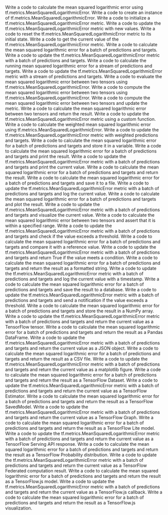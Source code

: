 Write a code to calculate the mean squared logarithmic error using tf.metrics.MeanSquaredLogarithmicError.
Write a code to create an instance of tf.metrics.MeanSquaredLogarithmicError.
Write a code to initialize a tf.metrics.MeanSquaredLogarithmicError metric.
Write a code to update the tf.metrics.MeanSquaredLogarithmicError metric with new values.
Write a code to reset the tf.metrics.MeanSquaredLogarithmicError metric to its initial state.
Write a code to get the current value of the tf.metrics.MeanSquaredLogarithmicError metric.
Write a code to calculate the mean squared logarithmic error for a batch of predictions and targets.
Write a code to update the tf.metrics.MeanSquaredLogarithmicError metric with a batch of predictions and targets.
Write a code to calculate the running mean squared logarithmic error for a stream of predictions and targets.
Write a code to update the tf.metrics.MeanSquaredLogarithmicError metric with a stream of predictions and targets.
Write a code to evaluate the mean squared logarithmic error between two tensors using tf.metrics.MeanSquaredLogarithmicError.
Write a code to compute the mean squared logarithmic error between two tensors using tf.metrics.MeanSquaredLogarithmicError.
Write a code to compute the mean squared logarithmic error between two tensors and update the metric.
Write a code to calculate the mean squared logarithmic error between two tensors and return the result.
Write a code to update the tf.metrics.MeanSquaredLogarithmicError metric using a custom function.
Write a code to calculate the weighted mean squared logarithmic error using tf.metrics.MeanSquaredLogarithmicError.
Write a code to update the tf.metrics.MeanSquaredLogarithmicError metric with weighted predictions and targets.
Write a code to calculate the mean squared logarithmic error for a batch of predictions and targets and store it in a variable.
Write a code to calculate the mean squared logarithmic error for a batch of predictions and targets and print the result.
Write a code to update the tf.metrics.MeanSquaredLogarithmicError metric with a batch of predictions and targets and print the current value.
Write a code to calculate the mean squared logarithmic error for a batch of predictions and targets and return the result.
Write a code to calculate the mean squared logarithmic error for a batch of predictions and targets and save it to a file.
Write a code to update the tf.metrics.MeanSquaredLogarithmicError metric with a batch of predictions and targets and log the current value.
Write a code to calculate the mean squared logarithmic error for a batch of predictions and targets and plot the result.
Write a code to update the tf.metrics.MeanSquaredLogarithmicError metric with a batch of predictions and targets and visualize the current value.
Write a code to calculate the mean squared logarithmic error between two tensors and assert that it is within a specified range.
Write a code to update the tf.metrics.MeanSquaredLogarithmicError metric with a batch of predictions and targets and check if the value exceeds a threshold.
Write a code to calculate the mean squared logarithmic error for a batch of predictions and targets and compare it with a reference value.
Write a code to update the tf.metrics.MeanSquaredLogarithmicError metric with a batch of predictions and targets and return True if the value meets a condition.
Write a code to calculate the mean squared logarithmic error for a batch of predictions and targets and return the result as a formatted string.
Write a code to update the tf.metrics.MeanSquaredLogarithmicError metric with a batch of predictions and targets and log the current value with a timestamp.
Write a code to calculate the mean squared logarithmic error for a batch of predictions and targets and save the result to a database.
Write a code to update the tf.metrics.MeanSquaredLogarithmicError metric with a batch of predictions and targets and send a notification if the value exceeds a threshold.
Write a code to calculate the mean squared logarithmic error for a batch of predictions and targets and store the result in a NumPy array.
Write a code to update the tf.metrics.MeanSquaredLogarithmicError metric with a batch of predictions and targets and return the current value as a TensorFlow tensor.
Write a code to calculate the mean squared logarithmic error for a batch of predictions and targets and return the result as a Pandas DataFrame.
Write a code to update the tf.metrics.MeanSquaredLogarithmicError metric with a batch of predictions and targets and return the current value as a JSON object.
Write a code to calculate the mean squared logarithmic error for a batch of predictions and targets and return the result as a CSV file.
Write a code to update the tf.metrics.MeanSquaredLogarithmicError metric with a batch of predictions and targets and return the current value as a matplotlib figure.
Write a code to calculate the mean squared logarithmic error for a batch of predictions and targets and return the result as a TensorFlow Dataset.
Write a code to update the tf.metrics.MeanSquaredLogarithmicError metric with a batch of predictions and targets and return the current value as a TensorFlow Estimator.
Write a code to calculate the mean squared logarithmic error for a batch of predictions and targets and return the result as a TensorFlow SavedModel.
Write a code to update the tf.metrics.MeanSquaredLogarithmicError metric with a batch of predictions and targets and return the current value as a TensorFlow Graph.
Write a code to calculate the mean squared logarithmic error for a batch of predictions and targets and return the result as a TensorFlow Lite model.
Write a code to update the tf.metrics.MeanSquaredLogarithmicError metric with a batch of predictions and targets and return the current value as a TensorFlow Serving API response.
Write a code to calculate the mean squared logarithmic error for a batch of predictions and targets and return the result as a TensorFlow Probability distribution.
Write a code to update the tf.metrics.MeanSquaredLogarithmicError metric with a batch of predictions and targets and return the current value as a TensorFlow Federated computation result.
Write a code to calculate the mean squared logarithmic error for a batch of predictions and targets and return the result as a TensorFlow.js model.
Write a code to update the tf.metrics.MeanSquaredLogarithmicError metric with a batch of predictions and targets and return the current value as a TensorFlow.js callback.
Write a code to calculate the mean squared logarithmic error for a batch of predictions and targets and return the result as a TensorFlow.js visualization.
